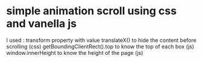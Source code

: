# simple animation scroll using css and vanella js 

I used :
transform property with value translateX() to hide the content before scrolling (css)
getBoundingClientRect().top to know the top of each box (js)
window.innerHeight to know the height of the page (js)
